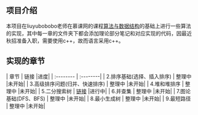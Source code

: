 ## 项目介绍
本项目在liuyubobobo老师在慕课网的课程[算法与数据结构](https://coding.imooc.com/class/chapter/71.html#Anchor)的基础上进行一些算法的实现，其中每一章的文件夹下都会添加理论部分笔记和对应实现的代码，因最近秋招准备入职，需要使用c++，故而语言采用c++。

## 实现的章节

| 章节      |     链接 |进度|
| :-------- | :--------|
| 2.排序基础(选择、插入排序)     |   整理中 |未开始|
| 3.高级排序问题(归并、快速排序)    |   整理中 |未开始|
| 4.堆和堆排序     |   整理中 |未开始|
| 5.二分搜索树     |   [链接](https://github.com/jawhiow/algorithm-cpp/tree/master/UnionFind) |进行中|
| 6.并查集     |   整理中 |未开始|
| 7.图论基础(DFS、BFS)    |   整理中 |未开始|
| 8.最小生成树     |   整理中 |未开始|
| 9.最短路径     |   整理中 |未开始|